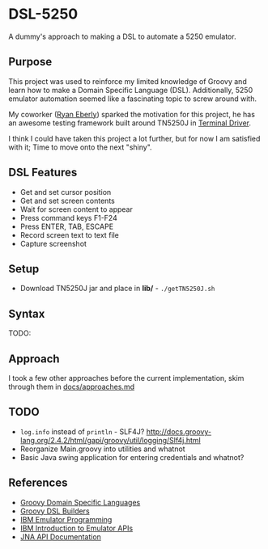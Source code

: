 # DSL-5250

A dummy's approach to making a DSL to automate a 5250 emulator.


## Purpose
This project was used to reinforce my limited knowledge of Groovy and learn how to make a Domain Specific Language (DSL).
Additionally, 5250 emulator automation seemed like a fascinating topic to screw around with.

My coworker ([Ryan Eberly](https://github.com/ryaneberly)) sparked the motivation for this project, he has an awesome
testing framework built around TN5250J in [Terminal Driver](https://github.com/terminaldriver/terminaldriver).

I think I could have taken this project a lot further, but for now I am satisfied with it; Time to move onto the next "shiny".


## DSL Features
* Get and set cursor position
* Get and set screen contents
* Wait for screen content to appear
* Press command keys F1-F24
* Press ENTER, TAB, ESCAPE
* Record screen text to text file
* Capture screenshot


## Setup
* Download TN5250J jar and place in **lib/** - ```./getTN5250J.sh```


## Syntax
TODO:


## Approach
I took a few other approaches before the current implementation, skim through them in [docs/approaches.md](docs/approaches.md)


## TODO
* ```log.info``` instead of ```println``` - SLF4J? http://docs.groovy-lang.org/2.4.2/html/gapi/groovy/util/logging/Slf4j.html
* Reorganize Main.groovy into utilities and whatnot
* Basic Java swing application for entering credentials and whatnot? 


## References
* [Groovy Domain Specific Languages](http://docs.groovy-lang.org/docs/latest/html/documentation/core-domain-specific-languages.html)
* [Groovy DSL Builders](https://medium.com/@musketyr/groovy-dsl-builders-1-the-concept-2d5a97fa0a51)
* [IBM Emulator Programming](https://www.ibm.com/support/knowledgecenter/SSEQ5Y_5.9.0/com.ibm.pcomm.doc/books/html/emulator_programming08.htm)
* [IBM Introduction to Emulator APIs](https://www.ibm.com/support/knowledgecenter/SSEQ5Y_6.0.0/com.ibm.pcomm.doc/books/html/emulator_programming06.htm)
* [JNA API Documentation](https://java-native-access.github.io/jna/4.2.1/overview-summary.html)
